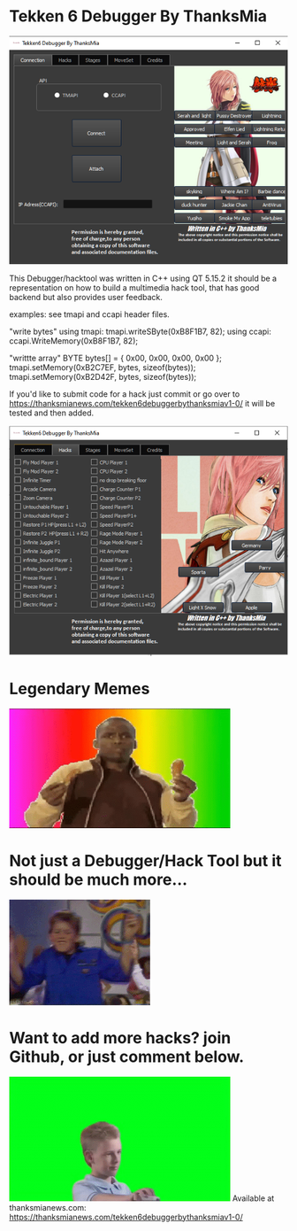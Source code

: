 # Tekken 6 Debugger By ThanksMia
![alt text](https://github.com/thanksmia/Tekken-6-Debugger-By-ThanksMia/blob/master/debuggerthanksmia1.PNG)

This Debugger/hacktool was written in C++ using QT 5.15.2 it should be a representation on
how to build a multimedia hack tool, that has good backend but also provides user feedback.


examples: see tmapi and ccapi header files.

"write bytes"
using tmapi: tmapi.writeSByte(0xB8F1B7, 82);
using ccapi: ccapi.WriteMemory(0xB8F1B7, 82);

"writtte array"
BYTE bytes[] = { 0x00, 0x00, 0x00, 0x00 };
                tmapi.setMemory(0xB2C7EF, bytes, sizeof(bytes));
                tmapi.setMemory(0xB2D42F, bytes, sizeof(bytes));



If you'd like to submit code for a hack  just  commit or go over to
https://thanksmianews.com/tekken6debuggerbythanksmiav1-0/ 
it will be tested and then added.

 ![alt text](https://github.com/thanksmia/Tekken-6-Debugger-By-ThanksMia/blob/master/debuggersite2thanksmia.PNG)
 
 # Legendary Memes
 ![alt text](https://github.com/thanksmia/Tekken-6-Debugger-By-ThanksMia/blob/master/kyceating.gif)
 
 # Not just a Debugger/Hack Tool but it should be  much more…
 
  ![alt text](https://github.com/thanksmia/Tekken-6-Debugger-By-ThanksMia/blob/master/duanedance.gif)
  
  # Want to add more hacks? join Github, or just comment below.
  ![alt text](https://github.com/thanksmia/Tekken-6-Debugger-By-ThanksMia/blob/master/approved.gif)
  Available at thanksmianews.com: https://thanksmianews.com/tekken6debuggerbythanksmiav1-0/
  